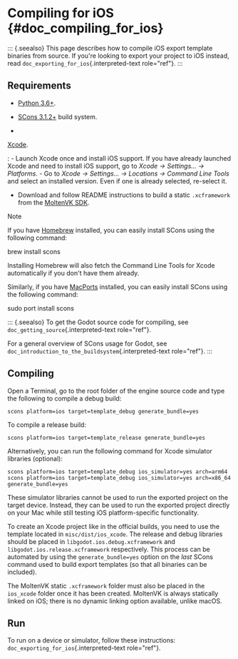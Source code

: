 # Compiling for iOS {#doc_compiling_for_ios}

::: {.seealso}
This page describes how to compile iOS export template binaries from
source. If you\'re looking to export your project to iOS instead, read
`doc_exporting_for_ios`{.interpreted-text role="ref"}.
:::

## Requirements

- [Python 3.6+](https://www.python.org/downloads/macos/).

- [SCons 3.1.2+](https://scons.org/pages/download.html) build system.

- 

  [Xcode](https://apps.apple.com/us/app/xcode/id497799835).

  :   - Launch Xcode once and install iOS support. If you have already
        launched Xcode and need to install iOS support, go to *Xcode -\>
        Settings\... -\> Platforms*.
      - Go to *Xcode -\> Settings\... -\> Locations -\> Command Line
        Tools* and select an installed version. Even if one is already
        selected, re-select it.

- Download and follow README instructions to build a static
  `.xcframework` from the [MoltenVK
  SDK](https://github.com/KhronosGroup/MoltenVK#fetching-moltenvk-source-code).

> [!NOTE]
> If you have [Homebrew](https://brew.sh/) installed, you can easily
> install SCons using the following command:
>
> brew install scons
>
> Installing Homebrew will also fetch the Command Line Tools for Xcode
> automatically if you don\'t have them already.
>
> Similarly, if you have [MacPorts](https://www.macports.org/)
> installed, you can easily install SCons using the following command:
>
> sudo port install scons

::: {.seealso}
To get the Godot source code for compiling, see
`doc_getting_source`{.interpreted-text role="ref"}.

For a general overview of SCons usage for Godot, see
`doc_introduction_to_the_buildsystem`{.interpreted-text role="ref"}.
:::

## Compiling

Open a Terminal, go to the root folder of the engine source code and
type the following to compile a debug build:

``` shell
scons platform=ios target=template_debug generate_bundle=yes
```

To compile a release build:

``` shell
scons platform=ios target=template_release generate_bundle=yes
```

Alternatively, you can run the following command for Xcode simulator
libraries (optional):

``` shell
scons platform=ios target=template_debug ios_simulator=yes arch=arm64
scons platform=ios target=template_debug ios_simulator=yes arch=x86_64 generate_bundle=yes
```

These simulator libraries cannot be used to run the exported project on
the target device. Instead, they can be used to run the exported project
directly on your Mac while still testing iOS platform-specific
functionality.

To create an Xcode project like in the official builds, you need to use
the template located in `misc/dist/ios_xcode`. The release and debug
libraries should be placed in `libgodot.ios.debug.xcframework` and
`libgodot.ios.release.xcframework` respectively. This process can be
automated by using the `generate_bundle=yes` option on the *last* SCons
command used to build export templates (so that all binaries can be
included).

The MoltenVK static `.xcframework` folder must also be placed in the
`ios_xcode` folder once it has been created. MoltenVK is always
statically linked on iOS; there is no dynamic linking option available,
unlike macOS.

## Run

To run on a device or simulator, follow these instructions:
`doc_exporting_for_ios`{.interpreted-text role="ref"}.
